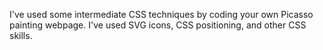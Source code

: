I've used some intermediate CSS techniques by coding your own Picasso painting webpage. 
I've used SVG icons, CSS positioning, and other CSS skills.

